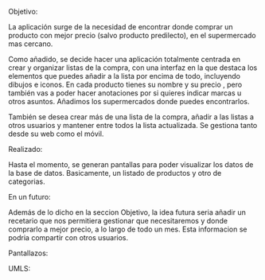 Objetivo:

La aplicación surge de la necesidad de encontrar donde comprar un producto con mejor precio (salvo producto
predilecto), en el supermercado mas cercano.

Como añadido, se decide hacer una aplicación totalmente centrada en crear y organizar listas de la compra, con una interfaz en
 la que destaca los elementos que puedes añadir a la lista por encima de todo, incluyendo dibujos
 e iconos. En cada producto tienes su nombre y su precio , pero también vas a poder hacer
 anotaciones por si quieres indicar marcas u otros asuntos. Añadimos los supermercados donde puedes
 encontrarlos.

También se desea crear más de una lista de la compra, añadir a las listas a otros usuarios y
 mantener entre todos la lista actualizada. Se gestiona tanto desde su web como el móvil.

Realizado:

Hasta el momento, se generan pantallas para poder visualizar los datos de la base de datos. Basicamente,
un listado de productos y otro de categorias.

En un futuro:

Además de lo dicho en la seccion Objetivo, la idea futura seria añadir un recetario que nos permitiera
gestionar que necesitaremos y donde comprarlo a mejor precio, a lo largo de todo un mes. Esta informacion
se podria compartir con otros usuarios.

Pantallazos:

UMLS: